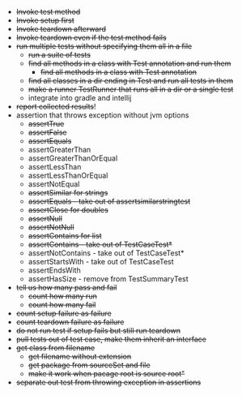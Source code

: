 - ~~Invoke test method~~
- ~~Invoke setup first~~
- ~~Invoke teardown afterward~~
- ~~Invoke teardown even if the test method fails~~
- ~~run multiple tests without specifying them all in a file~~
  - ~~run a suite of tests~~
  - ~~find all methods in a class with Test annotation and run them~~
    - ~~find all methods in a class with Test annotation~~
  - ~~find all classes in a dir ending in Test and run all tests in them~~
  - ~~make a runner TestRunner that runs all in a dir or a single test~~
  - integrate into gradle and intellij
- ~~report collected results~~!
- assertion that throws exception without jvm options
  - ~~assertTrue~~
  - ~~assertFalse~~
  - ~~assertEquals~~
  - assertGreaterThan
  - assertGreaterThanOrEqual
  - assertLessThan
  - assertLessThanOrEqual
  - assertNotEqual
  - ~~assertSimilar for strings~~
  - ~~assertEquals - take out of assertsimilarstringtest~~
  - ~~assertClose for doubles~~
  - ~~assertNull~~
  - ~~assertNotNull~~
  - ~~assertContains for list~~
  - ~~assertContains - take out of TestCaseTest*~~
  - assertNotContains - take out of TestCaseTest*
  - assertStartsWith - take out of TestCaseTest
  - assertEndsWith
  - assertHasSize - remove from TestSummaryTest
- ~~tell us how many pass and fail~~
  - ~~count how many run~~ 
  - ~~count how many fail~~
- ~~count setup failure as failure~~
- ~~count teardown failure as failure~~
- ~~do not run test if setup fails but still run teardown~~
- ~~pull tests out of test case, make them inherit an interface~~
- ~~get class from filename~~
  - ~~get filename without extension~~
  - ~~get package from sourceSet and file~~
  - ~~make it work when pacage root is source root"~~
- ~~separate out test from throwing exception in assertions~~